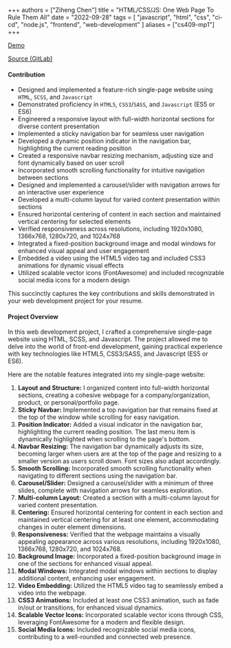 +++
authors = ["Ziheng Chen"]
title = "HTML/CSS/JS: One Web Page To Rule Them All"
date = "2022-09-28"
tags = [
    "javascript", "html", "css", "ci-cd", "node.js", "frontend", "web-development"
]
aliases = ["cs409-mp1"]
+++

[Demo](https://zihengjackchen.gitlab.io/cs409-mp1/)

[Source (GitLab)](https://gitlab.com/zihengjackchen/cs409-mp1)

#### Contribution
- Designed and implemented a feature-rich single-page website using `HTML`, `SCSS`, and `Javascript`
- Demonstrated proficiency in `HTML5`, `CSS3`/`SASS`, and `Javascript` (ES5 or ES6)
- Engineered a responsive layout with full-width horizontal sections for diverse content presentation
- Implemented a sticky navigation bar for seamless user navigation
- Developed a dynamic position indicator in the navigation bar, highlighting the current reading position
- Created a responsive navbar resizing mechanism, adjusting size and font dynamically based on user scroll
- Incorporated smooth scrolling functionality for intuitive navigation between sections
- Designed and implemented a carousel/slider with navigation arrows for an interactive user experience
- Developed a multi-column layout for varied content presentation within sections
- Ensured horizontal centering of content in each section and maintained vertical centering for selected elements
- Verified responsiveness across resolutions, including 1920x1080, 1366x768, 1280x720, and 1024x768
- Integrated a fixed-position background image and modal windows for enhanced visual appeal and user engagement
- Embedded a video using the HTML5 video tag and included CSS3 animations for dynamic visual effects
- Utilized scalable vector icons (FontAwesome) and included recognizable social media icons for a modern design

This succinctly captures the key contributions and skills demonstrated in your web development project for your resume.

#### Project Overview
In this web development project, I crafted a comprehensive single-page website using HTML, SCSS, and Javascript. The project allowed me to delve into the world of front-end development, gaining practical experience with key technologies like HTML5, CSS3/SASS, and Javascript (ES5 or ES6).

Here are the notable features integrated into my single-page website:

1. **Layout and Structure:** I organized content into full-width horizontal sections, creating a cohesive webpage for a company/organization, product, or personal/portfolio page.
2. **Sticky Navbar:** Implemented a top navigation bar that remains fixed at the top of the window while scrolling for easy navigation.
3. **Position Indicator:** Added a visual indicator in the navigation bar, highlighting the current reading position. The last menu item is dynamically highlighted when scrolling to the page's bottom.
4. **Navbar Resizing:** The navigation bar dynamically adjusts its size, becoming larger when users are at the top of the page and resizing to a smaller version as users scroll down. Font sizes also adapt accordingly.
5. **Smooth Scrolling:** Incorporated smooth scrolling functionality when navigating to different sections using the navigation bar.
6. **Carousel/Slider:** Designed a carousel/slider with a minimum of three slides, complete with navigation arrows for seamless exploration.
7. **Multi-column Layout:** Created a section with a multi-column layout for varied content presentation.
8. **Centering:** Ensured horizontal centering for content in each section and maintained vertical centering for at least one element, accommodating changes in outer element dimensions.
9. **Responsiveness:** Verified that the webpage maintains a visually appealing appearance across various resolutions, including 1920x1080, 1366x768, 1280x720, and 1024x768.
10. **Background Image:** Incorporated a fixed-position background image in one of the sections for enhanced visual appeal.
11. **Modal Windows:** Integrated modal windows within sections to display additional content, enhancing user engagement.
12. **Video Embedding:** Utilized the HTML5 video tag to seamlessly embed a video into the webpage.
13. **CSS3 Animations:** Included at least one CSS3 animation, such as fade in/out or transitions, for enhanced visual dynamics.
14. **Scalable Vector Icons:** Incorporated scalable vector icons through CSS, leveraging FontAwesome for a modern and flexible design.
15. **Social Media Icons:** Included recognizable social media icons, contributing to a well-rounded and connected web presence.

